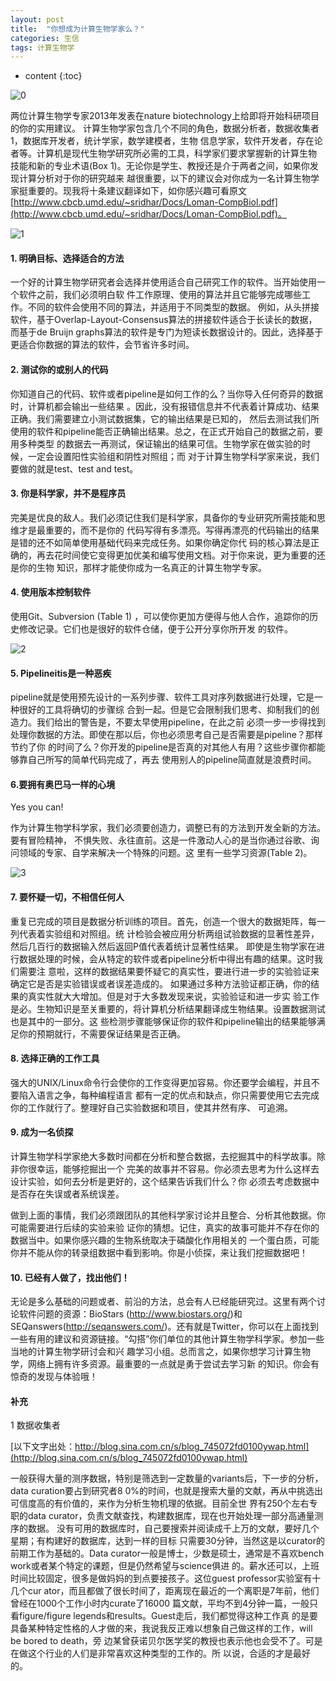 ```yaml
---
layout: post
title:  "你想成为计算生物学家么？"
categories: 生信 
tags: 计算生物学
---
```


* content
{:toc}

![0](http://o7zaxp1i2.bkt.clouddn.com/title.png)

两位计算生物学专家2013年发表在nature biotechnology上给即将开始科研项目的你的实用建议。
计算生物学家包含几个不同的角色，数据分析者，数据收集者1，数据库开发者，统计学家，数学建模者，生物
信息学家，软件开发者，存在论者等。计算机是现代生物学研究所必需的工具，科学家们要求掌握新的计算生物
技能和新的专业术语(Box 1)。无论你是学生、教授还是介于两者之间，如果你发现计算分析对于你的研究越来
越很重要，以下的建议会对你成为一名计算生物学家挺重要的。现我将十条建议翻译如下，如你感兴趣可看原文[http://www.cbcb.umd.edu/~sridhar/Docs/Loman-CompBiol.pdf](http://www.cbcb.umd.edu/~sridhar/Docs/Loman-CompBiol.pdf)。






![1](http://o7zaxp1i2.bkt.clouddn.com/box1.png)

#### 1. 明确目标、选择适合的方法

一个好的计算生物学研究者会选择并使用适合自己研究工作的软件。当开始使用一个软件之前，我们必须明白软
件工作原理、使用的算法并且它能够完成哪些工作。不同的软件会使用不同的算法，并适用于不同类型的数据。
例如，从头拼接软件，基于Overlap-Layout-Consensus算法的拼接软件适合于长读长的数据，而基于de Bruijn 
graphs算法的软件是专门为短读长数据设计的。因此，选择基于更适合你数据的算法的软件，会节省许多时间。

#### 2. 测试你的或别人的代码

你知道自己的代码、软件或者pipeline是如何工作的么？当你导入任何奇异的数据时，计算机都会输出一些结果
。因此，没有报错信息并不代表着计算成功、结果正确。我们需要建立小测试数据集，它的输出结果是已知的，
然后去测试我们所使用的软件和pipeline能否正确输出结果。总之，在正式开始自己的数据之前，要用多种类型
的数据去一再测试，保证输出的结果可信。生物学家在做实验的时候，一定会设置阳性实验组和阴性对照组；而
对于计算生物学科学家来说，我们要做的就是test、test and test。

#### 3. 你是科学家，并不是程序员

完美是优良的敌人。我们必须记住我们是科学家，具备你的专业研究所需技能和思维才是最重要的，而不是你的
代码写得有多漂亮。写得再漂亮的代码输出的结果是错的还不如简单使用基础代码来完成任务。如果你确定你代
码的核心算法是正确的，再去花时间使它变得更加优美和编写使用文档。对于你来说，更为重要的还是你的生物
知识，那样才能使你成为一名真正的计算生物学专家。


#### 4. 使用版本控制软件

使用Git、Subversion (Table 1)
，可以使你更加方便得与他人合作，追踪你的历史修改记录。它们也是很好的软件仓储，便于公开分享你所开发
的软件。
 
![2](http://o7zaxp1i2.bkt.clouddn.com/tabl1.png)

#### 5. Pipelineitis是一种恶疾

pipeline就是使用预先设计的一系列步骤、软件工具对序列数据进行处理，它是一种很好的工具将确切的步骤综
合到一起。但是它会限制我们思考、抑制我们的创造力。我们给出的警告是，不要太早使用pipeline，在此之前
必须一步一步得找到处理你数据的方法。即使在那以后，你也必须思考自己是否需要是pipeline？那样节约了你
的时间了么？你开发的pipeline是否真的对其他人有用？这些步骤你都能够靠自己所写的简单代码完成了，再去
使用别人的pipeline简直就是浪费时间。

#### 6.要拥有奥巴马一样的心境

Yes you can! 

作为计算生物学科学家，我们必须要创造力，调整已有的方法到开发全新的方法。要有冒险精神，
不惧失败、永往直前。这是一件激动人心的是当你通过谷歌、询问领域的专家、自学来解决一个特殊的问题。这
里有一些学习资源(Table 2)。
 
![3](http://o7zaxp1i2.bkt.clouddn.com/table2.png)

#### 7. 要怀疑一切，不相信任何人

重复已完成的项目是数据分析训练的项目。首先，创造一个很大的数据矩阵，每一列代表着实验组和对照组。统
计检验会被应用分析两组试验数据的显著性差异，然后几百行的数据输入然后返回P值代表着统计显著性结果。
即使是生物学家在进行数据处理的时候，会从特定的软件或者pipeline分析中得出有趣的结果。这时我们需要注
意啦，这样的数据结果要怀疑它的真实性，要进行进一步的实验验证来确定它是否是实验错误或者误差造成的。
如果通过多种方法验证都正确，你的结果的真实性就大大增加。但是对于大多数发现来说，实验验证和进一步实
验工作是必。生物知识是至关重要的，将计算机分析结果翻译成生物结果。设置数据测试也是其中的一部分。这
些检测步骤能够保证你的软件和pipeline输出的结果能够满足你的预期就行，不需要保证结果是否正确。

#### 8. 选择正确的工作工具

强大的UNIX/Linux命令行会使你的工作变得更加容易。你还要学会编程，并且不要陷入语言之争，每种编程语言
都有一定的优点和缺点，你只需要使用它去完成你的工作就行了。整理好自己实验数据和项目，使其井然有序、
可追溯。

#### 9. 成为一名侦探

计算生物学科学家绝大多数时间都在分析和整合数据，去挖掘其中的科学故事。除非你很幸运，能够挖掘出一个
完美的故事并不容易。你必须去思考为什么这样去设计实验，如何去分析是更好的，这个结果告诉我们什么？你
必须去考虑数据中是否存在失误或者系统误差。

做到上面的事情，我们必须跟团队的其他科学家讨论并且整合、分析其他数据。你可能需要进行后续的实验来验
证你的猜想。记住，真实的故事可能并不存在你的数据当中。如果你感兴趣的生物系统取决于磷酸化作用相关的
一个蛋白质，可能你并不能从你的转录组数据中看到影响。你是小侦探，来让我们挖掘数据吧！

#### 10. 已经有人做了，找出他们！

无论是多么基础的问题或者、前沿的方法，总会有人已经能研究过。这里有两个讨论软件问题的资源：BioStars
(http://www.biostars.org/)和SEQanswers(http://seqanswers.com/)。还有就是Twitter，你可以在上面找到
一些有用的建议和资源链接。“勾搭”你们单位的其他计算生物学科学家。参加一些当地的计算生物学研讨会和兴
趣学习小组。总而言之，如果你想学习计算生物学，网络上拥有许多资源。最重要的一点就是勇于尝试去学习新
的知识。你会有惊奇的发现与体验哦！


#### 补充
1 数据收集者

[以下文字出处：http://blog.sina.com.cn/s/blog_745072fd0100ywap.html](http://blog.sina.com.cn/s/blog_745072fd0100ywap.html)

一般获得大量的测序数据，特别是筛选到一定数量的variants后，下一步的分析，data curation要占到研究者8
0%的时间，也就是搜索大量的文献，再从中挑选出可信度高的有价值的，来作为分析生物机理的依据。目前全世
界有250个左右专职的data curator，负责文献查找，构建数据库，现在也开始处理一部分高通量测序的数据。
没有可用的数据库时，自己要搜索并阅读成千上万的文献，要好几个星期；有构建好的数据库，达到一样的目标
只需要30分钟，当然这是以curator的前期工作为基础的。Data 
curator一般是博士，少数是硕士，通常是不喜欢bench work或者某个特定的课题，但是仍然希望与science俱进
的。薪水还可以，上班时间比较固定，很多是做妈妈的到点要接孩子。这位guest professor实验室有十几个cur
ator，而且都做了很长时间了，距离现在最近的一个离职是7年前，他们曾经在1000个工作小时内curate了16000
篇文献，平均不到4分钟一篇，一般只看figure/figure legends和results。Guest走后，我们都觉得这种工作真
的是要具备某种特定性格的人才做的来，我说我反正难以想象自己做这样的工作，will be bored to death，旁
边某曾获诺贝尔医学奖的教授也表示他也会受不了。可是在做这个行业的人们是非常喜欢这种类型的工作的。所
以说，合适的才是最好的。

